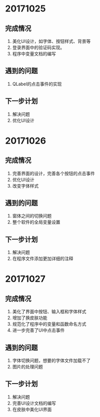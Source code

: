 # 20171025
## 完成情况
1. 美化UI设计，如字体、按钮样式、背景等
2. 登录界面中的验证码实现。
3. 程序中变量文档的编写

## 遇到的问题
1. QLabel的点击事件的实现

## 下一步计划
1. 解决问题
2. 优化UI设计

# 20171026
## 完成情况
1. 完善界面的设计，完善各个按钮的点击事件
2. 优化UI设计
3. 改变字体样式

## 遇到的问题
1. 窗体之间的切换问题
2. 整个软件的全局变量设置

## 下一步计划
1. 解决问题
2. 在程序文件添加更加详细的注释

# 20171027
## 完成情况
1. 美化了界面中按钮、输入框和字体样式
2. 增加了换皮肤功能
3. 规范化了程序中的变量和函数命名方式
4. 进一步完善了UI中点击事件

## 遇到的问题
1. 字体切换问题，想要的字体文件加载不了
2. 图片的处理问题

## 下一步计划
1. 解决问题
2. 完善UI设计文档的编写
3. 在皮肤中美化UI界面













